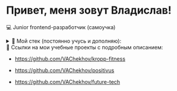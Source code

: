 # Привет, меня зовут Владислав!

💻 Junior frontend-разработчик (самоучка)

<details>
  <summary>🔧 Мой стек (постоянно учусь и дополняю):</summary>

  - HTML, JSX
  - CSS (CSS3), Sass (SCSS)
  - JavaScript (ES6+)
  - Vite
  - NPM
  - БЭМ
  - Git (GitHub)
  - Figma
  </details>

<summary>🔧 Ссылки на мои учебные проекты с подробным описанием:</summary>  

- https://github.com/VAChekhov/kropp-fitness  

- https://github.com/VAChekhov/positivus  

- https://github.com/VAChekhov/future-tech
